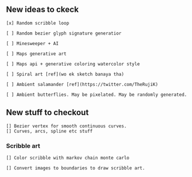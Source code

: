 ## New ideas to ckeck

    [x] Random scribble loop

    [ ] Random bezier glyph signature generatior

    [ ] Minesweeper + AI

    [ ] Maps generative art

    [ ] Maps api + generative coloring watercolor style

    [ ] Spiral art [ref](wo ek sketch banaya tha)

    [ ] Ambient salamander [ref](https://twitter.com/TheRujiK)

    [ ] Ambient butterflies. May be pixelated. May be randomly generated.


## New stuff to checkout
    [] Bezier vertex for smooth continuous curves.
    [] Curves, arcs, spline etc stuff

### Scribble art
    [] Color scribble with markov chain monte carlo

    [] Convert images to boundaries to draw scribble art.